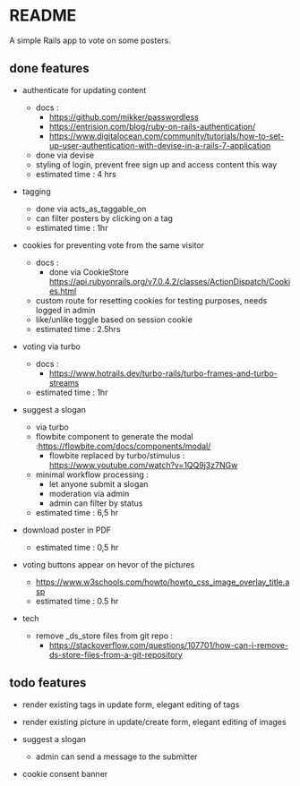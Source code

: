 # README

A simple Rails app to vote on some posters.

## done features

* authenticate for updating content
	* docs :
		* https://github.com/mikker/passwordless
		* https://entrision.com/blog/ruby-on-rails-authentication/
		* https://www.digitalocean.com/community/tutorials/how-to-set-up-user-authentication-with-devise-in-a-rails-7-application
	* done via devise
	* styling of login, prevent free sign up and access content this way
	* estimated time : 4 hrs

* tagging
	* done via acts_as_taggable_on
	* can filter posters by clicking on a tag
	* estimated time : 1hr
	
* cookies for preventing vote from the same visitor
	* docs :
		* done via CookieStore https://api.rubyonrails.org/v7.0.4.2/classes/ActionDispatch/Cookies.html
	* custom route for resetting cookies for testing purposes, needs logged in admin
	* like/unlike toggle based on session cookie
	* estimated time : 2.5hrs

* voting via turbo
	* docs :
		* https://www.hotrails.dev/turbo-rails/turbo-frames-and-turbo-streams
	* estimated time : 1hr
	
* suggest a slogan
	* via turbo
	* flowbite component to generate the modal :https://flowbite.com/docs/components/modal/
		* flowbite replaced by turbo/stimulus : https://www.youtube.com/watch?v=1QQ9j3z7NGw
	* minimal workflow processing :
		* let anyone submit a slogan
		* moderation via admin
		* admin can filter by status
	* estimated time : 6,5 hr

* download poster in PDF
	* estimated time : 0,5 hr
	
* voting buttons appear on hevor of the pictures
	* https://www.w3schools.com/howto/howto_css_image_overlay_title.asp
	* estimated time : 0.5 hr

* tech
	* remove _ds_store files from git repo :
		* https://stackoverflow.com/questions/107701/how-can-i-remove-ds-store-files-from-a-git-repository

## todo features

* render existing tags in update form, elegant editing of tags

* render existing picture in update/create form, elegant editing of images
		
* suggest a slogan
	* admin can send a message to the submitter
	
* cookie consent banner
